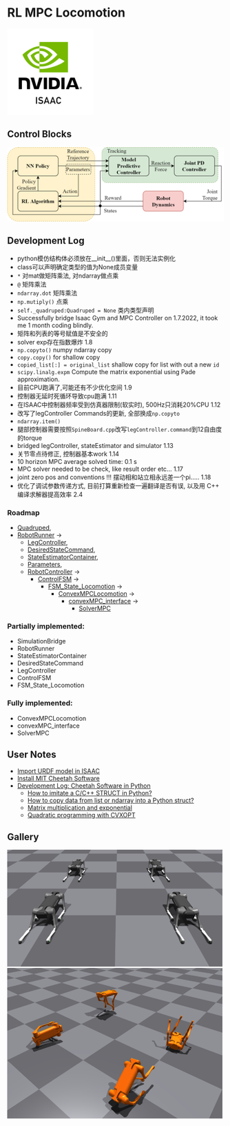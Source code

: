 # RL MPC Locomotion

<img src="images/Isaac.png" width=200>

## Control Blocks

<img src="images/controller_blocks.png" width=700>

## Development Log
- python模仿结构体必须放在__init__()里面，否则无法实例化
- class可以声明确定类型的值为None成员变量
- `*` 对mat做矩阵乘法, 对ndarray做点乘 
- `@` 矩阵乘法
- `ndarray.dot` 矩阵乘法 
- `np.mutiply()` 点乘
- `self._quadruped:Quadruped = None` 类内类型声明
- Successfully bridge Isaac Gym and MPC Controller on 1.7.2022, it took me 1 month coding blindly.
- 矩阵和列表的等号赋值是不安全的
- solver exp存在指数爆炸 1.8
- `np.copyto()` numpy ndarray copy
- `copy.copy()` for shallow copy
- `copied_list[:] = original_list` shallow copy for list with out a new `id`
- `scipy.linalg.expm` Compute the matrix exponential using Pade approximation.
- 目前CPU跑满了,可能还有不少优化空间 1.9
- 控制器无延时死循环导致cpu跑满 1.11
- 在ISAAC中控制器频率受到仿真器限制(软实时), 500Hz只消耗20%CPU 1.12
- 改写了legController Commands的更新, 全部换成`np.copyto`
- `ndarray.item()`
- 腿部控制器需要按照`SpineBoard.cpp`改写`legController.command`到12自由度的torque
- bridged legController, stateEstimator and simulator 1.13
- 关节零点待修正, 控制器基本work 1.14
- 10 horizon MPC average solved time: 0.1 s
- MPC solver needed to be check, like result order etc... 1.17
- joint zero pos and conventions !!! 摆动相和站立相永远差一个pi..... 1.18
- 优化了调试参数传递方式, 目前打算重新检查一遍翻译是否有误, 以及用 C++ 编译求解器提高效率 2.4

### Roadmap

- [Quadruped](MPC_Controller/common/Quadruped.py),
- [RobotRunner](MPC_Controller/RobotRunner.py) ->
    - [LegController](MPC_Controller/common/LegController.py),
    - [DesiredStateCommand](MPC_Controller/DesiredStateCommand.py),
    - [StateEstimatorContainer](MPC_Controller/StateEstimatorContainer.py),
    - [Parameters](MPC_Controller/Parameters.py),
    - [RobotController](MPC_Controller/RobotRunner.py) ->
        - [ControlFSM](MPC_Controller/FSM_states/ControlFSM.py) ->
            - [FSM_State_Locomotion](MPC_Controller/FSM_states/FSM_State_Locomotion.py) ->
                - [ConvexMPCLocomotion](MPC_Controller/convex_MPC/ConvexMPCLocomotion.py) ->
                    - [convexMPC_interface](MPC_Controller/convex_MPC/convexMPC_interface.py) ->
                        - [SolverMPC](MPC_Controller/convex_MPC/SolverMPC.py)

### Partially implemented:
- SimulationBridge
- RobotRunner
- StateEstimatorContainer
- DesiredStateCommand
- LegController
- ControlFSM
- FSM_State_Locomotion

### Fully implemented:
- ConvexMPCLocomotion
- convexMPC_interface
- SolverMPC

## User Notes

- [Import URDF model in ISAAC](docs/0-model_import.md)
- [Install MIT Cheetah Software](docs/1-MIT_cheetah_installation.md)
- [Development Log: Cheetah Software in Python](docs/2-development_log.md)
  - [How to imitate a C/C++ STRUCT in Python?](docs/2-development_log.md#how-to-imitate-a-cc-struct-in-python)
  - [How to copy data from list or ndarray into a Python struct?](docs/2-development_log.md#how-to-copy-data-from-list-or-ndarray-into-a-python-struct)
  - [Matrix multiplication and exponential](docs/2-development_log.md#matrix-multiplication-and-exponential)
  - [Quadratic programming with CVXOPT](docs/2-development_log.md#quadratic-programming-with-cvxopt)

## Gallery

<img src="images/aliengo_static.png" width=500>
<img src="images/aliengo_train.png" width=500>
